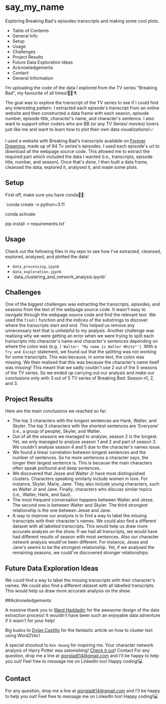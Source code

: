 # say_my_name
Exploring Breaking Bad's episodes transcripts and making some cool plots.

- Table of Contents
- General Info
- Setup
- Usage
- Challenges
- Project Results
- Future Data Exploration Ideas
- Acknowledgements
- Contact
- General Information

I’m uploading the code of the data I explored from the TV series "Breaking Bad", my favourite of all times!🚛🥼⚗️

The goal was to explore the transcript of the TV series to see if I could find any interesting pattern. I extracted each episode's transcript from an online website and then constructed a data frame with each season, episode number, episode title, character's name, and character's sentence. I also want to support other coders who are BB (or any TV Series/ movies) lovers just like me and want to learn how to plot their own data visualizations!📈

I used a website with Breaking Bad's transcripts available on [Forever Dreaming](https://transcripts.foreverdreaming.org/viewforum.php?f=165), made up of 64 Tv series's episodes. I used each episode's url to download all the webpage source code. This allowed me to extract the required part which included the data I wanted (i.e., transcripts, episode title, number, and season). Once that's done, I then built a data frame, cleansed the data, explored it, analysed it, and made some plots.

## Setup
First off, make sure you have conda🐍👀:

`conda create -n <replace-with-name-you-want> python=3.11

conda activate <replace-with-name-you-want>

pip install -r requirements.txt`

## Usage
Check out the following files in my repo to see how I've extracted, cleansed, explored, analysed, and plotted the data! 

- `data_processing.ipynb`
- `data_exploration.ipynb`
- `data_clustering_and_network_analysis.ipynb'

## Challenges
One of the biggest challenges was extracting the transcripts, episodes, and seasons from the text of the webpage source code. It wasn't easy to navigate through the webpage source code and find the relevant text. We used the `find()` function and the indices of the substrings to discover where the transcripts start and end. This helped us remove any unnecessary text that is unhelpful to my analysis. Another challenge was realising why we were getting an error when we were trying to split each transcripts into character's name and character's sentences depending on where the colon was (e.g. `['Walter: "My name is Walter White"']`. With a `Try and Except` statement, we found out that the splitting was not working for some transcripts. This was because, in some text, the colon was missing. We then realised that this was because the character's name itself was missing! This meant that we sadly couldn't use 2 out of the 5 seasons of the TV series. So we ended up carrying out our analysis and make our conclusions only with 3 out of 5 TV series of Breaking Bad: Season n1, 2, and 3. 

## Project Results
Here are the main conclusions we reached so far:

- The top 3 characters with the longest sentences are Hank, Walter, and Skyler. The top 3 characters with the shortest sentences are 'Everyone' (i.e., a group of people), Skyler, and Walter.
- Out of all the seasons we managed to analyse, season 2 is the longest. Yet, we only managed to analyse season 1 and 2 and part of season 3. We couldn't analyse season 4 and 5 due to the character's names issue.
- We found a linear correlation between longest sentences and the number of sentences. So he more sentences a character says, the longer their largest sentence is. This is because the main characters often speak profound and deep sentences.
- We discovered that Jesse and Walter Jr have most distinguished clusters. Characters speaking similarly include women in love. For instance, Skyler, Marie, Jane. They also include young characters, such as Walter Jr and Jane. Finally, characters who discuss similar topics (i.e., Walter, Hank, and Saul).
- The most frequent conversation happens between Walter and Jesse. The second one is between Walter and Skyler. The third strongest relationship is the one between Jesse and Jane.
- A way to improve our analysis is to find a way to label the missing transcripts with their character's names. We could also find a different dataset with all labelled transcripts. This would help us draw more accurate analysis on the show. If we had all transcripts, we would have had different results of season with most sentences. Also our character network analysis would've been different. For instance, Jesse and Jane's seems to be the strongest relationship. Yet, if we analysed the remaining seasons, we could've discovered stronger relationships.

## Future Data Exploration Ideas
We could find a way to label the missing transcripts with their character's names. We could also find a different dataset with all labelled transcripts. This would help us draw more accurate analysis on the show. 

##Acknowledgements 

A massive thank you to [Ward Haddadin](https://github.com/wardhaddadin1) for the awesome design of the data extraction process! It wouldn't have been such an enjoyable data adventure if it wasn't for your help!

Big kudos to [Dylan Castillo](https://dylancastillo.co/) for the fantastic article on how to cluster text using Word2Vec!

A special shoutout to `Ken Huang` for inspiring me. Your character network analysis of Harry Potter was astonishing! [Check it out](https://github.com/hzjken/character-network)!
Contact For any question, drop me a line at giorgiadt14@gmail.com and I'll be happy to help you out! Feel free to message me on LinkedIn too! Happy coding!💻

## Contact
For any question, drop me a line at giorgiadt14@gmail.com and I'll be happy to help you out! Feel free to message me on LinkedIn too! Happy coding!💻